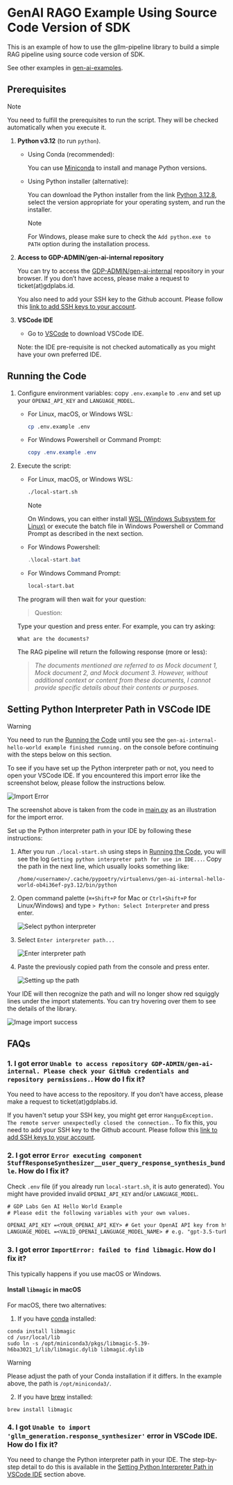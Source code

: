# GenAI RAGO Example Using Source Code Version of SDK

This is an example of how to use the gllm-pipeline library to build a simple RAG pipeline using source code version of SDK.

See other examples in [gen-ai-examples](https://github.com/GDP-ADMIN/gen-ai-examples).

## Prerequisites

> [!NOTE]
> You need to fulfill the prerequisites to run the script. They will be checked automatically when you execute it.

1. **Python v3.12** (to run `python`).

   - Using Conda (recommended):

     You can use [Miniconda](https://docs.anaconda.com/miniconda/install) to install and manage Python versions.

   - Using Python installer (alternative):

     You can download the Python installer from the link [Python 3.12.8](https://www.python.org/downloads/release/python-3128/), select the version appropriate for your operating system, and run the installer.

     > [!NOTE]
     > For Windows, please make sure to check the `Add python.exe to PATH` option during the installation process.

2. **Access to GDP-ADMIN/gen-ai-internal repository**

   You can try to access the [GDP-ADMIN/gen-ai-internal](https://github.com/GDP-ADMIN/gen-ai-internal) repository in your browser. If you don’t have access, please make a request to ticket(at)gdplabs.id.

   You also need to add your SSH key to the Github account. Please follow this [link to add SSH keys to your account](https://docs.github.com/en/authentication/connecting-to-github-with-ssh/adding-a-new-ssh-key-to-your-github-account).

3. **VSCode IDE**

   - Go to [VSCode](https://code.visualstudio.com/download) to download VSCode IDE.

   Note: the IDE pre-requisite is not checked automatically as you might have your own preferred IDE.

## Running the Code

1. Configure environment variables: copy `.env.example` to `.env` and set up your `OPENAI_API_KEY` and `LANGUAGE_MODEL`.

   - For Linux, macOS, or Windows WSL:

     ```bash
     cp .env.example .env
     ```

   - For Windows Powershell or Command Prompt:

     ```powershell
     copy .env.example .env
     ```

2. Execute the script:

   - For Linux, macOS, or Windows WSL:

     ```bash
     ./local-start.sh
     ```

     > [!NOTE]
     > On Windows, you can either install [WSL (Windows Subsystem for Linux)](https://learn.microsoft.com/en-us/windows/wsl/install) or execute the batch file in Windows Powershell or Command Prompt as described in the next section.

   - For Windows Powershell:

     ```powershell
     .\local-start.bat
     ```

   - For Windows Command Prompt:

     ```cmd
     local-start.bat
     ```

   The program will then wait for your question:

   > Question:

   Type your question and press enter. For example, you can try asking:

   ```
   What are the documents?
   ```

   The RAG pipeline will return the following response (more or less):

   > _The documents mentioned are referred to as Mock document 1, Mock document 2, and Mock document 3. However, without additional context or content from these documents, I cannot provide specific details about their contents or purposes._

## Setting Python Interpreter Path in VSCode IDE

> [!WARNING]
> You need to run the [Running the Code](#running-the-code) until you see the `gen-ai-internal-hello-world example finished running.` on the console before continuing with the steps below on this section.

To see if you have set up the Python interpreter path or not, you need to open your VSCode IDE. If you encountered this import error like the screenshot below, please follow the instructions below.

![Import Error](img/image-import-error.png)

The screenshot above is taken from the code in [main.py](/examples/gen-ai-internal-hello-world/gen_ai_internal_hello_world/main.py#L13-L20) as an illustration for the import error.

Set up the Python interpreter path in your IDE by following these instructions:

1.  After you run `./local-start.sh` using steps in [Running the Code](#running-the-code), you will see the log `Getting python interpreter path for use in IDE...`. Copy the path in the next line, which usually looks something like:

    ```
    /home/<username>/.cache/pypoetry/virtualenvs/gen-ai-internal-hello-world-ob4i36ef-py3.12/bin/python
    ```

2.  Open command palette (`⌘+Shift+P` for Mac or `Ctrl+Shift+P` for Linux/Windows) and type `> Python: Select Interpreter` and press enter.

    ![Select python interpreter](img/image-select-interpreter.png)

3.  Select `Enter interpreter path...`

    ![Enter interpreter path](img/image-enter-interpreter.png)

4.  Paste the previously copied path from the console and press enter.

    ![Setting up the path](img/image-enter-path.png)

Your IDE will then recognize the path and will no longer show red squiggly lines under the import statements. You can try hovering over them to see the details of the library.

![Image import success](img/image-import-success.png)

## FAQs

### 1. I got error `Unable to access repository GDP-ADMIN/gen-ai-internal. Please check your GitHub credentials and repository permissions.`. How do I fix it?

You need to have access to the repository. If you don’t have access, please make a request to ticket(at)gdplabs.id.

If you haven't setup your SSH key, you might get error `HangupException. The remote server unexpectedly closed the connection.`. To fix this, you need to add your SSH key to the Github account. Please follow this [link to add SSH keys to your account](https://docs.github.com/en/authentication/connecting-to-github-with-ssh/adding-a-new-ssh-key-to-your-github-account).

### 2. I got error `Error executing component StuffResponseSynthesizer__user_query_response_synthesis_bundle`. How do I fix it?

Check `.env` file (if you already run `local-start.sh`, it is auto generated). You might have provided invalid `OPENAI_API_KEY` and/or `LANGUAGE_MODEL`.

```txt
# GDP Labs Gen AI Hello World Example
# Please edit the following variables with your own values.

OPENAI_API_KEY =<YOUR_OPENAI_API_KEY> # Get your OpenAI API key from https://platform.openai.com/api-keys
LANGUAGE_MODEL =<VALID_OPENAI_LANGUAGE_MODEL_NAME> # e.g. "gpt-3.5-turbo", "gpt-4o-mini", "gpt-4o"
```

### 3. I got error `ImportError: failed to find libmagic`. How do I fix it?

This typically happens if you use macOS or Windows.

#### Install `libmagic` in macOS

For macOS, there two alternatives:

1. If you have [conda](https://docs.anaconda.com/miniconda/install/) installed:

```
conda install libmagic
cd /usr/local/lib
sudo ln -s /opt/miniconda3/pkgs/libmagic-5.39-h6ba3021_1/lib/libmagic.dylib libmagic.dylib
```

> [!WARNING]
> Please adjust the path of your Conda installation if it differs. In the example above, the path is `/opt/miniconda3/`.

2. If you have [brew](https://brew.sh/) installed:

```
brew install libmagic
```

### 4. I got `Unable to import 'gllm_generation.response_synthesizer'` error in VSCode IDE. How do I fix it?

You need to change the Python interpreter path in your IDE. The step-by-step detail to do this is available in the [Setting Python Interpreter Path in VSCode IDE](#setting-python-interpreter-path-in-vscode-ide) section above.
